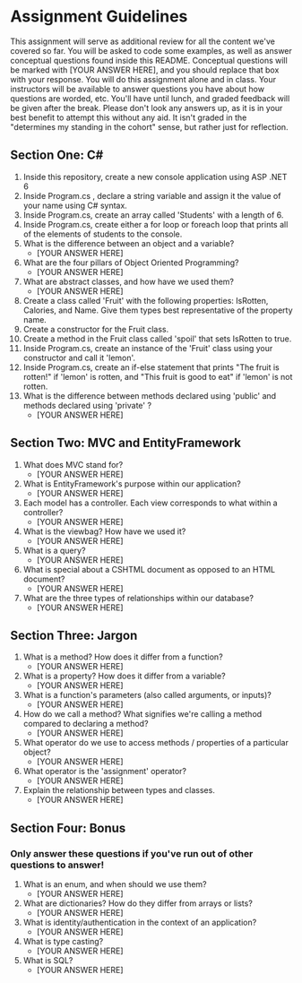 # Assignment Guidelines
This assignment will serve as additional review for all the content we've covered so far. You will be asked to code some examples, as well as answer conceptual questions found inside this README. Conceptual questions will be marked with [YOUR ANSWER HERE], and you should replace that box with your response. You will do this assignment alone and in class. Your instructors will be available to answer questions you have about how questions are worded, etc. You'll have until lunch, and graded feedback will be given after the break. Please don't look any answers up, as it is in your best benefit to attempt this without any aid. It isn't graded in the "determines my standing in the cohort" sense, but rather just for reflection.
## Section One: C#
1. Inside this repository, create a new console application using ASP .NET 6
2. Inside Program.cs , declare a string variable and assign it the value of your name using C# syntax.
3. Inside Program.cs, create an array called 'Students' with a length of 6.
4. Inside Program.cs, create either a for loop or foreach loop that prints all of the elements of students to the console.
5. What is the difference between an object and a variable? 
	- [YOUR ANSWER HERE]
6. What are the four pillars of Object Oriented Programming?
	- [YOUR ANSWER HERE] 
7. What are abstract classes, and how have we used them? 
	- [YOUR ANSWER HERE] 
8. Create a class called 'Fruit' with the following properties: IsRotten, Calories, and Name. Give them types best representative of the property name.
9. Create a constructor for the Fruit class.
10. Create a method in the Fruit class called 'spoil' that sets IsRotten to true.
11. Inside Program.cs, create an instance of the 'Fruit' class using your constructor and call it 'lemon'.
12. Inside Program.cs, create an if-else statement that prints "The fruit is rotten!" if 'lemon' is rotten, and "This fruit is good to eat" if 'lemon' is not rotten.
13. What is the difference between methods declared using 'public' and methods declared using 'private' ?
	- [YOUR ANSWER HERE]
## Section Two: MVC and EntityFramework
1. What does MVC stand for? 
	- [YOUR ANSWER HERE]
2. What is EntityFramework's purpose within our application? 
	- [YOUR ANSWER HERE]
3. Each model has a controller. Each view corresponds to what within a controller?
	- [YOUR ANSWER HERE]
4. What is the viewbag? How have we used it?
	- [YOUR ANSWER HERE]
5. What is a query?
	- [YOUR ANSWER HERE]
6. What is special about a CSHTML document as opposed to an HTML document?
	- [YOUR ANSWER HERE]
7. What are the three types of relationships within our database?
	- [YOUR ANSWER HERE]
## Section Three: Jargon
1. What is a method? How does it differ from a function?
	- [YOUR ANSWER HERE]
2. What is a property? How does it differ from a variable?
	- [YOUR ANSWER HERE]
3. What is a function's parameters (also called arguments, or inputs)?
	- [YOUR ANSWER HERE]
4. How do we call a method? What signifies we're calling a method compared to declaring a method?
	- [YOUR ANSWER HERE]
5. What operator do we use to access methods / properties of a particular object?
	- [YOUR ANSWER HERE]
6. What operator is the 'assignment' operator?
	- [YOUR ANSWER HERE]
7. Explain the relationship between types and classes.
	- [YOUR ANSWER HERE]
## Section Four: Bonus
### Only answer these questions if you've run out of other questions to answer!
1. What is an enum, and when should we use them?
	- [YOUR ANSWER HERE]
2. What are dictionaries? How do they differ from arrays or lists?
	- [YOUR ANSWER HERE]
3. What is identity/authentication in the context of an application?
	- [YOUR ANSWER HERE]
4. What is type casting?
	- [YOUR ANSWER HERE]
5. What is SQL?
	- [YOUR ANSWER HERE]
